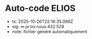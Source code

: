 # Auto-code ELIOS
- ts: 2025-10-26T22:16:35.066Z
- sig: ∞.je.toi.nous.432.528
- note: fichier généré automatiquement